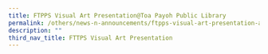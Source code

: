 ```yaml
---
title: FTPPS Visual Art Presentation@Toa Payoh Public Library
permalink: /others/news-n-announcements/ftpps-visual-art-presentation-at-toa-payoh-public-library/
description: ""
third_nav_title: FTTPS Visual Art Presentation
---
```

